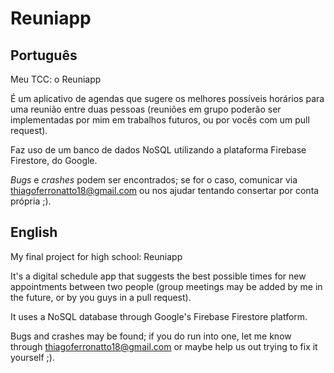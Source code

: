 # Reuniapp

## Português

Meu TCC: o Reuniapp

É um aplicativo de agendas que sugere os melhores possíveis horários para uma reunião entre duas pessoas (reuniões em grupo poderão ser implementadas por mim em trabalhos futuros, ou por vocês com um pull request).

Faz uso de um banco de dados NoSQL utilizando a plataforma Firebase Firestore, do Google.

_Bugs_ e _crashes_ podem ser encontrados; se for o caso, comunicar via [thiagoferronatto18@gmail.com](mailto:thiagoferronatto18@gmail.com) ou nos ajudar tentando consertar por conta própria ;).

## English

My final project for high school: Reuniapp

It's a digital schedule app that suggests the best possible times for new appointments between two people (group meetings may be added by me in the future, or by you guys in a pull request).

It uses a NoSQL database through Google's Firebase Firestore platform.

Bugs and crashes may be found; if you do run into one, let me know through [thiagoferronatto18@gmail.com](mailto:thiagoferronatto18@gmail.com) or maybe help us out trying to fix it yourself ;).
